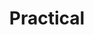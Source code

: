 ---
layout: practical
title: Practical
svg: practical
permalink: /practical/
date_updated: "August 18, 2022"
completion_time: "120 Hours"
---
